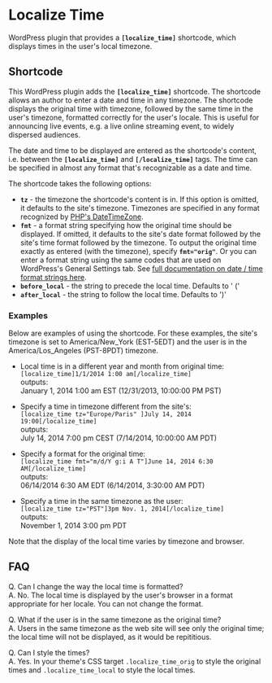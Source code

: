 Localize Time
=============

WordPress plugin that provides a **`[localize_time]`** shortcode, which displays times in
the user's local timezone.

## Shortcode

This WordPress plugin adds the **`[localize_time]`** shortcode. The shortcode allows an author
to enter a date and time in any timezone. The shortcode displays the original time with
timezone, followed by the same time in the user's timezone, formatted correctly for the
user's locale. This is useful for announcing live events, e.g. a live online streaming
event, to widely dispersed audiences.

The date and time to be displayed are entered as the shortcode's content, i.e. between the
**`[localize_time]`** and **`[/localize_time]`** tags. The time can be specified in almost
any format that's recognizable as a date and time.

The shortcode takes the following options:

+ **`tz`** - the timezone the shortcode's content is in. If this option is omitted, it defaults
  to the site's timezone. Timezones are specified in any format recognized by
  [PHP's DateTimeZone](http://www.php.net/manual/en/timezones.php).
+ **`fmt`** - a format string specifying how the original time should be displayed. If omitted,
  it defaults to the site's date format followed by the site's time format followed by the
  timezone. To output the original time exactly as entered (with the timezone), specify
  **`fmt="orig"`**. Or you can enter a format string using the same codes that are used on
  WordPress's General Settings tab. See
  [full documentation on date / time format strings here](http://codex.wordpress.org/Formatting_Date_and_Time).
+ **`before_local`** - the string to precede the local time. Defaults to ' ('
+ **`after_local`**  - the string to follow  the local time. Defaults to ')'


### Examples

Below are examples of using the shortcode. For these examples, the site's timezone is set to America/New_York (EST-5EDT) and the user is in the America/Los_Angeles (PST-8PDT) timezone.

* Local time is in a different year and month from original time:  
  `[localize_time]1/1/2014 1:00 am[/localize_time]`  
  outputs:  
  January 1, 2014 1:00 am EST (12/31/2013, 10:00:00 PM PST)

* Specify a time in timezone different from the site's:  
  `[localize_time tz="Europe/Paris" ]July 14, 2014 19:00[/localize_time]`  
  outputs:  
  July 14, 2014 7:00 pm CEST (7/14/2014, 10:00:00 AM PDT)

* Specify a format for the original time:  
  `[localize_time fmt="m/d/Y g:i A T"]June 14, 2014 6:30 AM[/localize_time]`  
  outputs:  
  06/14/2014 6:30 AM EDT (6/14/2014, 3:30:00 AM PDT)

* Specify a time in the same timezone as the user:  
  `[localize_time tz="PST"]3pm Nov. 1, 2014[/localize_time]`  
  outputs:  
  November 1, 2014 3:00 pm PDT


Note that the display of the local time varies by timezone and browser.


## FAQ

Q. Can I change the way the local time is formatted?  
A. No. The local time is displayed by the user's browser in a format appropriate for her locale. You can not change the format.

Q. What if the user is in the same timezone as the original time?  
A. Users in the same timezone as the web site will see only the original time; the local time will not be displayed,
as it would be repititious.

Q. Can I style the times?  
A. Yes. In your theme's CSS target `.localize_time_orig` to style the original times and `.localize_time_local` to style the local times.
